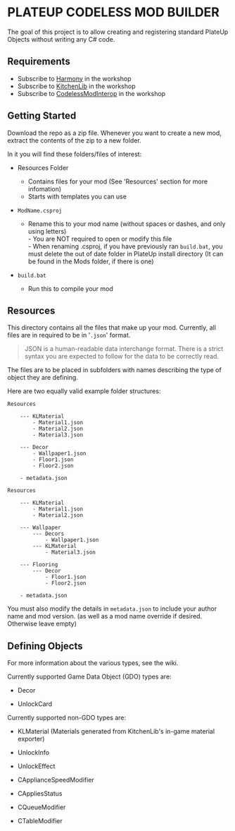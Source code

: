 # PLATEUP CODELESS MOD BUILDER

The goal of this project is to allow creating and registering standard PlateUp Objects without writing any C# code.

## Requirements

* Subscribe to [Harmony](https://steamcommunity.com/sharedfiles/filedetails/?id=2898033283) in the workshop
* Subscribe to [KitchenLib](https://steamcommunity.com/sharedfiles/filedetails/?id=2898069883) in the workshop
* Subscribe to [CodelessModInterop](https://steamcommunity.com/sharedfiles/filedetails/?id=2962181953) in the workshop

## Getting Started

Download the repo as a zip file. Whenever you want to create a new mod, extract the contents of the zip to a new folder.

In it you will find these folders/files of interest:

* Resources Folder
  * Contains files for your mod (See 'Resources' section for more infomation)
  * Starts with templates you can use

* `ModName.csproj`
  * Rename this to your mod name (without spaces or dashes, and only using letters)<br>- You are NOT required to open or modify this file<br>- When renaming .csproj, if you have previously ran `build.bat`, you must delete the out of date folder in PlateUp install directory (It can be found in the Mods folder, if there is one)

* `build.bat`
  * Run this to compile your mod

## Resources

This directory contains all the files that make up your mod. Currently, all files are in required to be in '`.json`' format.
> JSON is a human-readable data interchange format. There is a strict syntax you are expected to follow for the data to be correctly read.

The files are to be placed in subfolders with names describing the type of object they are defining.

Here are two equally valid example folder structures:

```text
Resources
    
    --- KLMaterial
        - Material1.json
        - Material2.json
        - Material3.json

    --- Decor
        - Wallpaper1.json
        - Floor1.json
        - Floor2.json

    - metadata.json
```

```text
Resources
    
    --- KLMaterial
        - Material1.json
        - Material2.json

    --- Wallpaper
        --- Decors
            - Wallpaper1.json
        --- KLMaterial
            - Material3.json

    --- Flooring
        --- Decor
            - Floor1.json
            - Floor2.json
    
    - metadata.json
```

You must also modify the details in `metadata.json` to include your author name and mod version. (as well as a mod name override if desired. Otherwise leave empty)

## Defining Objects

For more information about the various types, see the wiki.

Currently supported Game Data Object (GDO) types are:

* Decor

* UnlockCard

Currently supported non-GDO types are:

* KLMaterial (Materials generated from KitchenLib's in-game material exporter)

* UnlockInfo

* UnlockEffect

* CApplianceSpeedModifier

* CAppliesStatus

* CQueueModifier

* CTableModifier
